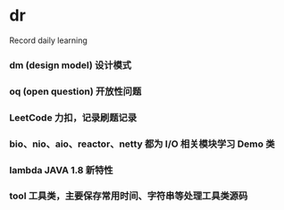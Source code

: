 # dr
Record daily learning

### dm (design model) 设计模式

### oq (open question) 开放性问题

### LeetCode 力扣，记录刷题记录

### bio、nio、aio、reactor、netty 都为 I/O 相关模块学习 Demo 类

### lambda JAVA 1.8 新特性

### tool 工具类，主要保存常用时间、字符串等处理工具类源码
